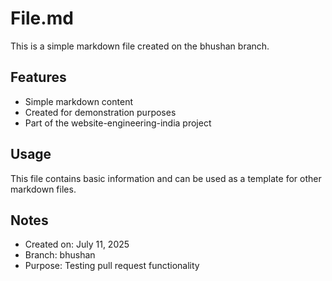 # File.md

This is a simple markdown file created on the bhushan branch.

## Features
- Simple markdown content
- Created for demonstration purposes
- Part of the website-engineering-india project

## Usage
This file contains basic information and can be used as a template for other markdown files.

## Notes
- Created on: July 11, 2025
- Branch: bhushan
- Purpose: Testing pull request functionality